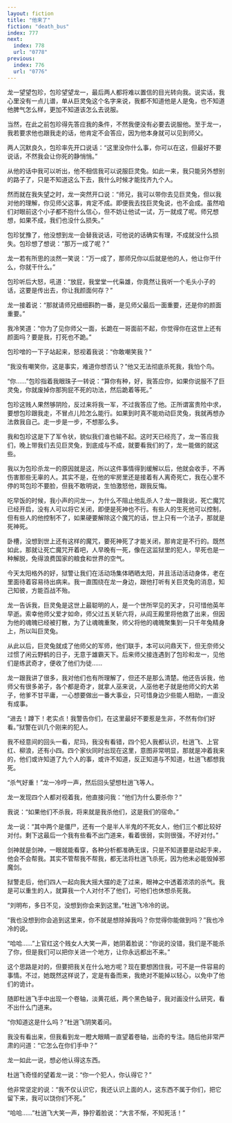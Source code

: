 ```yaml
---
layout: fiction
title: "他来了"
fiction: "death_bus"
index: 777
next:
  index: 778
  url: "0778"
previous:
  index: 776
  url: "0776"
---
```

龙一望望包珍，包珍望望龙一，最后两人都将难以置信的目光转向我。说实话，我心里没有一点儿谱，单从巨灵兔这个名字来说，我都不知道他是人是兔，也不知道他脾气怎么样，更加不知道该怎么去说服。

当然，在此之前包珍得先答应我的条件，不然我便没有必要去说服他。至于龙一，我若要求他也跟我走的话，他肯定不会答应，因为他本身就可以见到师父。

两人沉默良久，包珍率先开口说话：“这里没你什么事，你可以在这，但最好不要说话，不然我会让你死的静悄悄。”

从他的话中我可以听出，他不相信我可以说服巨灵兔。如此一来，我只能另外想别的路子了，只是不知道这么下去，我什么时候才能找齐九个人。

然而就在我失望之时，龙一突然开口说：“师兄，我可以带你去见巨灵兔，但以我对他的理解，你见师父这事，肯定不成。即便我去找巨灵兔说，也不会成。虽然咱们对眼前这个小子都不抱什么信心，但不妨让他试一试，万一就成了呢。师兄想想，如果不成，我们也没什么损失。”

包珍犹豫了，他没想到龙一会替我说话，可他说的话确实有理，不成就没什么损失。包珍想了想说：“那万一成了呢？”

龙一若有所思的淡然一笑说：“万一成了，那师兄你以后就是他的人，他让你干什么，你就干什么。”

包珍听后大怒，吼道：“放屁，我堂堂一代枭雄，你竟然让我听一个毛头小子的话，这要是传出去，你让我颜面何存？”

龙一接着说：“那就请师兄细细斟酌一番，是见师父最后一面重要，还是你的颜面重要。”

我冷笑道：“你为了见你师父一面，长跪在一哥面前不起，你觉得你在这世上还有颜面吗？要是我，打死也不跪。”

包珍噌的一下子站起来，怒视着我说：“你敢嘲笑我？”

“我没有嘲笑你，这是事实，难道你想否认？”他又无法彻底杀死我，我怕个鸟。

“你……”包珍指着我眼珠子一转说：“算你有种，好，我答应你，如果你说服不了巨灵兔，你就废掉你那狗屁不死的功法，然后跪着等死。”

包珍这贱人果然够阴险，反过来将我一军，不过我答应了他。正所谓富贵险中求，要想包珍跟我走，不冒点儿险怎么能行。如果到时真不能劝动巨灵兔，我就再想办法救我自己。走一步是一步，不想那么多。

我和包珍这是下了军令状，貌似我们谁也输不起。这时天已经亮了，龙一答应我们，晚上带我们去见巨灵兔，到底成与不成，就要看我们的了，龙一能做的就这些。

我以为包珍杀龙一的原因就是这，所以这件事情得到缓解以后，他就会收手，不再伤害那些无辜的人。其实不是，在他的牢房里还是接着有人离奇死亡，我在心里不停的骂包珍不要脸，但我不敢明说，生怕激怒他，跟我反悔。

吃早饭的时候，我小声的问龙一，为什么不阻止他乱杀人？龙一跟我说，死亡魔咒已经开启，没有人可以将它关闭，即便是死神也不行。有些人的生死他可以控制，但有些人的他控制不了，如果硬要解除这个魔咒的话，世上只有一个法子，那就是死神死。

卧槽，没想到世上还有这样的魔咒，要死神死了才能关闭，那肯定是不行的。既然如此，那就让死亡魔咒开着吧，人早晚有一死，像在这监狱里的犯人，早死也是一种解脱，免得浪费国家的粮食和世界的空气。

今天太阳格外的好，狱警让我们在活动场集体晒晒太阳，并且活动活动身体，老在里面待着容易待出病来。我一直围绕在龙一身边，跟他打听有关巨灵兔的消息，知己知彼，方能百战不殆。

龙一告诉我，巨灵兔是这世上最聪明的人，是一个世所罕见的天才，只可惜他英年早逝。索幸他师父爱才如命，师父过五关斩六将，从阎王殿里将他救了出来，但因为他的魂魄已经被打散，为了让魂魄重聚，师父将他的魂魄聚集到一只千年兔精身上，所以叫巨灵兔。

从此以后，巨灵兔就成了他师父的军师，他们联手，本可以问鼎天下，但无奈师父过惯了闲云野鹤的日子，无意于雄霸天下。后来师父接连遇到了包珍和龙一，见他们是练武奇才，便收了他们为徒……

龙一跟我讲了很多，我对他们也有所理解了，但还不是那么清楚。他还告诉我，他师父有很多弟子，各个都是奇才，就拿人巫来说，人巫他老子就是他师父的大弟子，他爹不甘平庸，一心想要做出一番大事业，只可惜身边少些能人相助，一直没有成事。

“进去！蹲下！老实点！我警告你们，在这里最好不要惹是生非，不然有你们好看。”狱警在训几个刚来的犯人。

我不经意间的回头一看，尼玛，我没有看错，四个犯人我都认识，杜逍飞、上官红、柳浪，还有小四。四个家伙同时出现在这里，意图非常明显，那就是冲着我来的，他们或许知道了九个人的事，或许不知道，反正知道与不知道，杜逍飞都想我死。

“杀气好重！”龙一冷哼一声，然后回头望想杜逍飞等人。

龙一发现四个人都对视着我，他直接问我：“他们为什么要杀你？”

我说：“如果他们不杀我，将来就是我杀他们，这是我们的宿命。”

龙一说：“其中两个是僵尸，还有一个是半人半鬼的不死女人，他们三个都比较好对付。剩下这最后一个我有些看不出门道来，看着很弱，实则很强，不好对付。”

剑神就是剑神，一眼就能看穿，各种分析都准确无误，只是不知道要是动起手来，他会不会帮我。其实不管帮我不帮我，都无法将杜逍飞杀死，因为他未必能毁掉邪魔剑。

狱警走后，他们四人一起向我大摇大摆的走了过来，眼神之中透着浓浓的杀气。我是可以重生的人，就算我一个人对付不了他们，可他们也休想杀死我。

“刘明布，多日不见，没想到你会来到这里。”杜逍飞冷冷的说。

“我也没想到你会追到这里来，你不就是想除掉我吗？你觉得你能做到吗？”我也冷冷的说。

“哈哈……”上官红这个贱女人大笑一声，她阴着脸说：“你说的没错，我们是不能杀了你，但是我们可以把你关进一个地方，让你永远都出不来。”

这个思路是对的，但要把我关在什么地方呢？现在要想困住我，可不是一件容易的事情。不过，她既然这样说了，定是有备而来，我绝对不能掉以轻心，以免中了他们的诡计。

随即杜逍飞手中出现一个卷轴，淡黄花纸，两个黑色轴子，我对画没什么研究，看不出什么门道来。

“你知道这是什么吗？”杜逍飞阴笑着问。

我没有看出来，但我看到龙一瞪大眼睛一直望着卷轴，出奇的专注。随后他非常严肃的问道：“它怎么在你们手中？”

龙一如此一说，想必他认得这东西。

杜逍飞奇怪的望着龙一说：“你一个犯人，你认得它？”

他非常坚定的说：“我不仅认识它，我还认识上面的人，这东西不属于你们，把它留下来，我可以饶你们不死。”

“哈哈……”杜逍飞大笑一声，狰狞着脸说：“大言不惭，不知死活！”